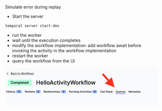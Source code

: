 Simulate error during replay

- Start the server
```bash
temporal server start-dev
```




- run the worker
- wait until the execution completes
- modify the workflow implementation: add workflow await before invoking the activity in the workflow implementation
- restart the worker
- query the workflow from the UI

![Screenshot 2024-10-03 at 13.18.05.png](Screenshot%202024-10-03%20at%2013.18.05.png)


